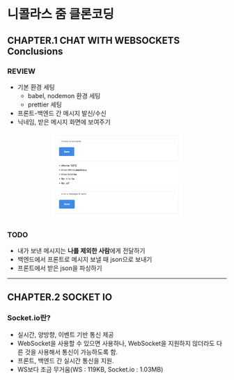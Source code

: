 # 니콜라스 줌 클론코딩

## CHAPTER.1 CHAT WITH WEBSOCKETS Conclusions
### REVIEW
- 기본 환경 세팅
    * babel, nodemon 환경 세팅
    * prettier 세팅
- 프론트-백엔드 간 메시지 발신/수신
- 닉네임, 받은 메시지 화면에 보여주기

<center><img src="./image/chapter1.png" width="300" height="200"/></center>


### TODO
- 내가 보낸 메시지는 **나를 제외한 사람**에게 전달하기
- 백엔드에서 프론트로 메시지 보낼 때 json으로 보내기
- 프론트에서 받은 json을 파싱하기
---
## CHAPTER.2 SOCKET IO
### Socket.io란?
- 실시간, 양방향, 이벤트 기반 통신 제공
- WebSocket을 사용할 수 있으면 사용하나, WebSocket을 지원하지 않더라도 다른 것을 사용해서 통신이 가능하도록 함.
- 프론트, 백엔드 간 실시간 통신을 지원.
- WS보다 조금 무거움(WS : 119KB, Socket.io : 1.03MB)

